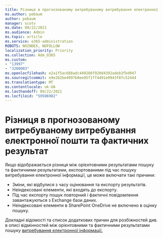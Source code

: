 ```yaml
---
title: Різниця в прогнозованому витребуваному витребування електронної пошти та фактичних результат
ms.author: pebaum
author: pebaum
manager: scotv
ms.date: 09/22/2021
ms.audience: Admin
ms.topic: article
ms.service: o365-administration
ROBOTS: NOINDEX, NOFOLLOW
localization_priority: Priority
ms.collection: Adm_O365
ms.custom:
- "13997"
- "3200003"
ms.openlocfilehash: e2a1f5ac688adc449286f920d4392adeb3fbd947
ms.sourcegitcommit: e9e282be4997b0ee95f1ff4491e0943f8fc52444
ms.translationtype: MT
ms.contentlocale: uk-UA
ms.lasthandoff: 09/22/2021
ms.locfileid: "59506982"
---
```

# <a name="difference-in-ediscovery-estimates-and-actual-results"></a>Різниця в прогнозованому витребуваному витребування електронної пошти та фактичних результат

Якщо відображається різниця між орієнтовними результатами пошуку та фактичними результатами, експортованими під час пошуку витребування електронної інформації, це може включати такі причини:

- Зміни, які відбулися з часу оцінювання та експорту результатів.
- Неіндексовані елементи, які входять до експорту.
- Під час експорту пошук повторний і фактичні повідомлення завантажуються з Exchange бази даних.
- Неіндексовані елементи в SharePoint OneDrive не включено в оцінку пошуку.

Докладні відомості та список додаткових причин для розбіжностей див. в описі відмінностей між орієнтовними та фактичними результатами пошуку [витребування електронної інформації.](https://docs.microsoft.com/microsoft-365/compliance/differences-between-estimated-and-actual-ediscovery-search-results)